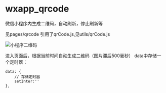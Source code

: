 # wxapp_qrcode

微信小程序内生成二维码，自动刷新，停止刷新等

见pages/qrcode
引用了qrCode.js,见utils/qrCode.js

![小程序二维码](<https://raw.githubusercontent.com/suzhao111/wxapp_qrcode/master/image/miniqrcode.jpg =100x100>)



进入页面后，根据当前时间自动生成二维码（图片滞后500毫秒）
data中存储一个定时器：

```data: {
data: {
	// 存储定时器
	setInter:''
},
```

